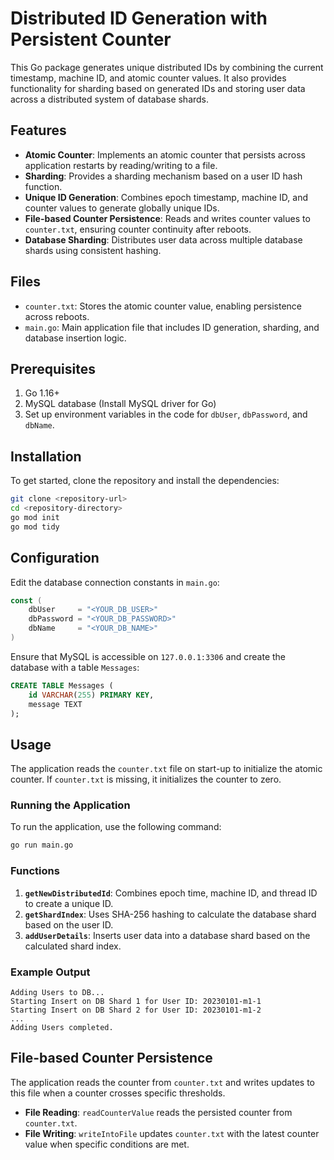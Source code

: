 # Distributed ID Generation with Persistent Counter

This Go package generates unique distributed IDs by combining the current timestamp, machine ID, and atomic counter values. It also provides functionality for sharding based on generated IDs and storing user data across a distributed system of database shards.

## Features

- **Atomic Counter**: Implements an atomic counter that persists across application restarts by reading/writing to a file.
- **Sharding**: Provides a sharding mechanism based on a user ID hash function.
- **Unique ID Generation**: Combines epoch timestamp, machine ID, and counter values to generate globally unique IDs.
- **File-based Counter Persistence**: Reads and writes counter values to `counter.txt`, ensuring counter continuity after reboots.
- **Database Sharding**: Distributes user data across multiple database shards using consistent hashing.

## Files

- `counter.txt`: Stores the atomic counter value, enabling persistence across reboots.
- `main.go`: Main application file that includes ID generation, sharding, and database insertion logic.

## Prerequisites

1. Go 1.16+
2. MySQL database (Install MySQL driver for Go)
3. Set up environment variables in the code for `dbUser`, `dbPassword`, and `dbName`.

## Installation

To get started, clone the repository and install the dependencies:

```sh
git clone <repository-url>
cd <repository-directory>
go mod init
go mod tidy
```

## Configuration

Edit the database connection constants in `main.go`:

```go
const (
    dbUser     = "<YOUR_DB_USER>"
    dbPassword = "<YOUR_DB_PASSWORD>"
    dbName     = "<YOUR_DB_NAME>"
)
```

Ensure that MySQL is accessible on `127.0.0.1:3306` and create the database with a table `Messages`:

```sql
CREATE TABLE Messages (
    id VARCHAR(255) PRIMARY KEY,
    message TEXT
);
```

## Usage

The application reads the `counter.txt` file on start-up to initialize the atomic counter. If `counter.txt` is missing, it initializes the counter to zero.

### Running the Application

To run the application, use the following command:

```sh
go run main.go
```

### Functions

1. **`getNewDistributedId`**: Combines epoch time, machine ID, and thread ID to create a unique ID.
2. **`getShardIndex`**: Uses SHA-256 hashing to calculate the database shard based on the user ID.
3. **`addUserDetails`**: Inserts user data into a database shard based on the calculated shard index.

### Example Output

```plaintext
Adding Users to DB...
Starting Insert on DB Shard 1 for User ID: 20230101-m1-1
Starting Insert on DB Shard 2 for User ID: 20230101-m1-2
...
Adding Users completed.
```

## File-based Counter Persistence

The application reads the counter from `counter.txt` and writes updates to this file when a counter crosses specific thresholds.

- **File Reading**: `readCounterValue` reads the persisted counter from `counter.txt`.
- **File Writing**: `writeIntoFile` updates `counter.txt` with the latest counter value when specific conditions are met.
